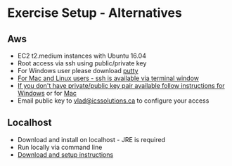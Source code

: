 # Exercise Setup - Alternatives #

## Aws ##
* EC2 t2.medium instances with Ubuntu 16.04
* Root access via ssh using public/private key
* For Windows user please download <a href="http://www.chiark.greenend.org.uk/~sgtatham/putty/download.html" target="_blank">putty
* For Mac and Linux users - ssh is available via terminal window
* If you don't have private/public key pair available follow instructions for <a href="https://docs.joyent.com/public-cloud/getting-started/ssh-keys/generating-an-ssh-key-manually/manually-generating-your-ssh-key-in-windows" target="_blank"> Windows</a> or for <a href="https://docs.joyent.com/public-cloud/getting-started/ssh-keys/generating-an-ssh-key-manually/manually-generating-your-ssh-key-in-mac-os-x" target="_blank">Mac</a>
* Email public key to vlad@icssolutions.ca to configure your access

## Localhost ##
* Download and install on localhost - JRE is required
* Run locally via command line
* <a href="https://www.elastic.co/guide/en/elasticsearch/reference/5.1/_installation.html" target="_blank">Download and setup instructions</a>